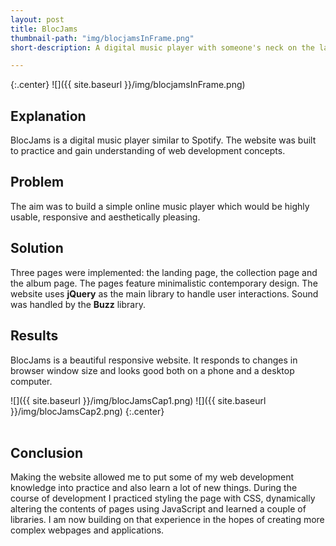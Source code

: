 ```yaml
---
layout: post
title: BlocJams
thumbnail-path: "img/blocjamsInFrame.png"
short-description: A digital music player with someone's neck on the landing page.

---
```


{:.center}
![]({{ site.baseurl }}/img/blocjamsInFrame.png)

## Explanation

BlocJams is a digital music player similar to Spotify. The website was built to practice and gain understanding of web development concepts. 

## Problem

The aim was to build a simple online music player which would be highly usable, responsive and aesthetically pleasing.

## Solution

Three pages were implemented: the landing page, the collection page and the album page. The pages feature minimalistic contemporary design. The website uses **jQuery** as the main library to handle user interactions. Sound was handled by the **Buzz** library.

## Results

BlocJams is a beautiful responsive website. It responds to changes in browser window size and looks good both on a phone and a desktop computer. 



![]({{ site.baseurl }}/img/blocJamsCap1.png)
![]({{ site.baseurl }}/img/blocJamsCap2.png)
{:.center}
<br><br>
## Conclusion

Making the website allowed me to put some of my web development knowledge into practice and also learn a lot of new things. During the course of development I practiced styling the page with CSS, dynamically altering the contents of pages using JavaScript and learned a couple of libraries. I am now building on that experience in the hopes of creating more complex webpages and applications.
